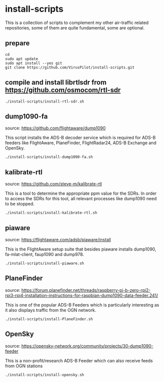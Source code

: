 # install-scripts

This is a collection of scripts to complement my other air-traffic related repositories, some of them are quite fundamental, some are optional.

## prepare
```
cd
sudo apt update
sudo apt install --yes git
git clone https://github.com/VirusPilot/install-scripts.git
```
## compile and install librtlsdr from https://github.com/osmocom/rtl-sdr
```
./install-scripts/install-rtl-sdr.sh
```

## dump1090-fa
source: https://github.com/flightaware/dump1090

This script installs the ADS-B decoder service which is required for ADS-B feeders like FlightAware, PlaneFinder, FlightRadar24, ADS-B Exchange and OpenSky.

```
./install-scripts/install-dump1090-fa.sh
```

## kalibrate-rtl
source: https://github.com/steve-m/kalibrate-rtl

This is a tool to determine the appropriate ppm value for the SDRs. In order to access the SDRs for this tool, all relevant processes like dump1090 need to be stopped.

```
./install-scripts/install-kalibrate-rtl.sh
```

## piaware
source: https://flightaware.com/adsb/piaware/install

This is the FlightAware setup suite that besides piaware installs dump1090, fa-mlat-client, faup1090 and dump978.

```
./install-scripts/install-piaware.sh
```

## PlaneFinder
source: https://forum.planefinder.net/threads/raspberry-pi-b-zero-rpi2-rpi3-rpi4-installation-instructions-for-raspbian-dump1090-data-feeder.241/

This is one of the popular ADS-B Feeders which is particularly interesting as it also displays traffic from the OGN network.

```
./install-scripts/install-PlaneFinder.sh
```

## OpenSky
source: https://opensky-network.org/community/projects/30-dump1090-feeder

This is a non-profit/research ADS-B Feeder which can also receive feeds from OGN stations
```
./install-scripts/install-opensky.sh
```


